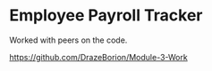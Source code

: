 # Employee Payroll Tracker
Worked with peers on the code.

https://github.com/DrazeBorion/Module-3-Work
